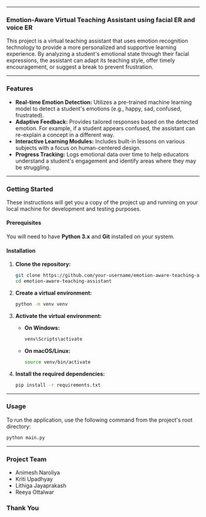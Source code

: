 -----

### **Emotion-Aware Virtual Teaching Assistant using facial ER and voice ER**

This project is a virtual teaching assistant that uses emotion recognition technology to provide a more personalized and supportive learning experience. By analyzing a student's emotional state through their facial expressions, the assistant can adapt its teaching style, offer timely encouragement, or suggest a break to prevent frustration.

-----

### **Features**

  * **Real-time Emotion Detection:** Utilizes a pre-trained machine learning model to detect a student's emotions (e.g., happy, sad, confused, frustrated).
  * **Adaptive Feedback:** Provides tailored responses based on the detected emotion. For example, if a student appears confused, the assistant can re-explain a concept in a different way.
  * **Interactive Learning Modules:** Includes built-in lessons on various subjects with a focus on human-centered design.
  * **Progress Tracking:** Logs emotional data over time to help educators understand a student's engagement and identify areas where they may be struggling.

-----

### **Getting Started**

These instructions will get you a copy of the project up and running on your local machine for development and testing purposes.

#### **Prerequisites**

You will need to have **Python 3.x** and **Git** installed on your system.

#### **Installation**

1.  **Clone the repository:**

    ```bash
    git clone https://github.com/your-username/emotion-aware-teaching-assistant.git
    cd emotion-aware-teaching-assistant
    ```

2.  **Create a virtual environment:**

    ```bash
    python -m venv venv
    ```

3.  **Activate the virtual environment:**

      * **On Windows:**
        ```bash
        venv\Scripts\activate
        ```
      * **On macOS/Linux:**
        ```bash
        source venv/bin/activate
        ```

4.  **Install the required dependencies:**

    ```bash
    pip install -r requirements.txt
    ```

-----

### **Usage**

To run the application, use the following command from the project's root directory:

```bash
python main.py
```

-----

### **Project Team**

  * Animesh Naroliya
  * Kriti Upadhyay
  * Lithiga Jayaprakash
  * Reeya Ottalwar 
  
### **Thank You**